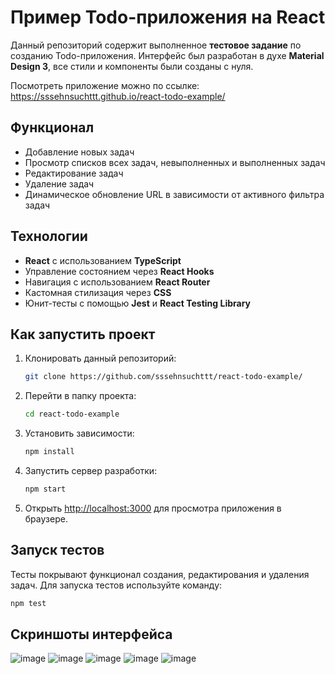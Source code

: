 # Пример Todo-приложения на React

Данный репозиторий содержит выполненное **тестовое задание** по созданию Todo-приложения. Интерфейс был разработан в духе **Material Design 3**, все стили и компоненты были созданы с нуля.

Посмотреть приложение можно по ссылке: https://sssehnsuchttt.github.io/react-todo-example/

## Функционал
- Добавление новых задач
- Просмотр списков всех задач, невыполненных и выполненных задач
- Редактирование задач
- Удаление задач
- Динамическое обновление URL в зависимости от активного фильтра задач

## Технологии
- **React** с использованием **TypeScript**
- Управление состоянием через **React Hooks**
- Навигация с использованием **React Router**
- Кастомная стилизация через **CSS**
- Юнит-тесты с помощью **Jest** и **React Testing Library**

## Как запустить проект

1. Клонировать данный репозиторий:

    ```bash
    git clone https://github.com/sssehnsuchttt/react-todo-example/
    ```

2. Перейти в папку проекта:

    ```bash
    cd react-todo-example
    ```
    
3. Установить зависимости:

    ```bash
    npm install
    ```

4. Запустить сервер разработки:

    ```bash
    npm start
    ```

5. Открыть [http://localhost:3000](http://localhost:3000) для просмотра приложения в браузере.

## Запуск тестов

Тесты покрывают функционал создания, редактирования и удаления задач. Для запуска тестов используйте команду:

```bash
npm test
```
## Скриншоты интерфейса

![image](https://github.com/user-attachments/assets/d95c576f-e0fb-45d7-bc99-add599656308)
![image](https://github.com/user-attachments/assets/7d3a1bdf-7413-4e3d-875d-efa6ec9bccb4)
![image](https://github.com/user-attachments/assets/243965b3-f867-4706-846d-50cb8f124937)
![image](https://github.com/user-attachments/assets/a5474e79-6918-4bba-a249-c9128b2f344b)
![image](https://github.com/user-attachments/assets/00bc8203-fac8-41bf-a1c4-c10521e02415)


